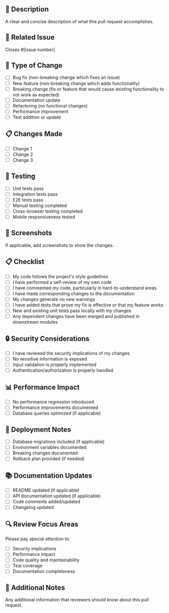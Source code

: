 ## 📝 Description
A clear and concise description of what this pull request accomplishes.

## 🔗 Related Issue
Closes #[issue number]

## 🧪 Type of Change
- [ ] Bug fix (non-breaking change which fixes an issue)
- [ ] New feature (non-breaking change which adds functionality)
- [ ] Breaking change (fix or feature that would cause existing functionality to not work as expected)
- [ ] Documentation update
- [ ] Refactoring (no functional changes)
- [ ] Performance improvement
- [ ] Test addition or update

## 📋 Changes Made
- [ ] Change 1
- [ ] Change 2
- [ ] Change 3

## 🧪 Testing
- [ ] Unit tests pass
- [ ] Integration tests pass
- [ ] E2E tests pass
- [ ] Manual testing completed
- [ ] Cross-browser testing completed
- [ ] Mobile responsiveness tested

## 📱 Screenshots
If applicable, add screenshots to show the changes.

## 📋 Checklist
- [ ] My code follows the project's style guidelines
- [ ] I have performed a self-review of my own code
- [ ] I have commented my code, particularly in hard-to-understand areas
- [ ] I have made corresponding changes to the documentation
- [ ] My changes generate no new warnings
- [ ] I have added tests that prove my fix is effective or that my feature works
- [ ] New and existing unit tests pass locally with my changes
- [ ] Any dependent changes have been merged and published in downstream modules

## 🔒 Security Considerations
- [ ] I have reviewed the security implications of my changes
- [ ] No sensitive information is exposed
- [ ] Input validation is properly implemented
- [ ] Authentication/authorization is properly handled

## 📊 Performance Impact
- [ ] No performance regression introduced
- [ ] Performance improvements documented
- [ ] Database queries optimized (if applicable)

## 🚀 Deployment Notes
- [ ] Database migrations included (if applicable)
- [ ] Environment variables documented
- [ ] Breaking changes documented
- [ ] Rollback plan provided (if needed)

## 📚 Documentation Updates
- [ ] README updated (if applicable)
- [ ] API documentation updated (if applicable)
- [ ] Code comments added/updated
- [ ] Changelog updated

## 🔍 Review Focus Areas
Please pay special attention to:
- [ ] Security implications
- [ ] Performance impact
- [ ] Code quality and maintainability
- [ ] Test coverage
- [ ] Documentation completeness

## 📝 Additional Notes
Any additional information that reviewers should know about this pull request.
